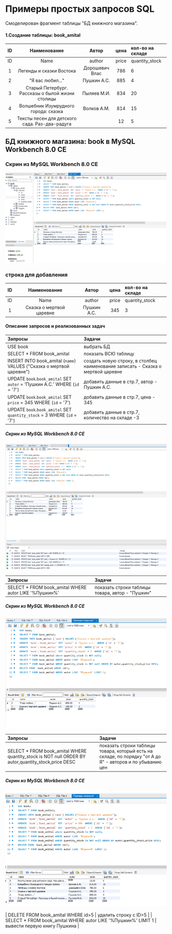 # Примеры простых запросов SQL

Смоделирован фрагмент таблицы "БД книжного магазина". 	
				
#### 1.Создание таблицы: book_amital								
| ID | Наименование | Автор| цена | кол-во на складе |
|:---:|:----:|:----:|:----:|:----------|
| ID | Name | аuthor| price | quantity_stock |
| 1 | Легенды и сказки Востока | Дорошевич Влас | 786 | 6 |
| 2 | "Я вас любил..."| Пушкин А.С. | 885 | 4 |
| 3 | Старый Петербург. Рассказы о былой жизни столицы | Пыляев М.И. | 834 | 20 |
| 4 | Волшебник Изумрудного города: сказка | Волков А.М. | 814 | 15 |
| 5 | Тексты песен для детского сада. Раз-два-радугa|  | 12 | 5 |

## БД книжного магазина: book в MySQL Workbench 8.0 CE	

### Скрин из MySQL Workbench 8.0 CE
![Таблица: book_amital](https://github.com/TanyaGL11/---SQL/blob/main/%D0%9F%D1%80%D0%BE%D1%81%D1%82%D1%8B%D0%B5%20%D0%B7%D0%B0%D0%BF%D1%80%D0%BE%D1%81%D1%8B.png "BA")

### строка для добавления	

| ID | Наименование | Автор| цена | кол-во на складе |
|:---:|:----:|:----:|:----:|:----------|
| ID | Name | аuthor| price | quantity_stock |
| 1 | Сказка о мертвой царевне | Пушкин А.С. | 345 | 3 |

#### Описание запросов и реализованных задач

| Запросы | Задачи |
|:----|:---------|
| USE book | выбрать БД |
| SELECT * FROM book_amital | показать ВСЮ таблицу |
| INSERT INTO book_amital (`name`) VALUES ("Сказка о мертвой царевне") | создать новую строку, в столбец наименование записать - Сказка о мертвой царевне |
| UPDATE `book`.`book_amital` SET `autor` = 'Пушкин А.С.' WHERE (`id` = '7') | добавить данные в стр.7, автор - Пушкин А.С. |
| UPDATE `book`.`book_amital` SET `price` = 345  WHERE (`id` = '7') | добавить данные в стр.7, цена - 345 |
| UPDATE `book`.`book_amital` SET `quantity_stock` = 3  WHERE (`id` = '7') | добавить данные в стр.7, количество на складе -3 |

##### Скрин из MySQL Workbench 8.0 CE

![Таблица: book_amital](https://github.com/TanyaGL11/---SQL/blob/main/%D0%9F%D1%80%D0%BE%D1%81%D1%82%D1%8B%D0%B5%20%D0%B7%D0%B0%D0%BF%D1%80%D0%BE%D1%81%D1%8B%20%D1%81%20%D0%B4%D0%BE%D0%B1%20%D1%81%D1%82%D1%80%D0%BE%D0%BA%D0%B8.png "BA")

| Запросы | Задачи |
|:----|:---------|
| SELECT * FROM book_amital WHERE autor LIKE '%Пушкин%' | показать строки таблицы товара, автор - "Пушкин" |

##### Скрин из MySQL Workbench 8.0 CE

![Таблица: book_amital](https://github.com/TanyaGL11/---SQL/blob/main/%D0%9A%D0%BD%D0%B8%D0%B3%D0%B8%20%D0%9F%D1%83%D1%88%D0%BA%D0%B8%D0%BD%D0%B0.png "BA")

| Запросы | Задачи |
|:----|:---------|
| SELECT * FROM book_amital WHERE quantity_stock is NOT null ORDER BY autor,quantity_stock,price DESC | показать строки таблицы товара, который есть на складе, по порядку "от А до Я" - авторов и по убыванию цен |

##### Скрин из MySQL Workbench 8.0 CE

![Таблица: book_amital](https://github.com/TanyaGL11/---SQL/blob/main/%D0%92%D1%8B%D0%B1%D0%BE%D1%80%D0%BA%D0%B0.png "BA")

| DELETE FROM  book_amital WHERE id>5 | удалить строку с ID>5 |
| SELECT * FROM book_amital WHERE autor LIKE '%Пушкин%' LIMIT 1 | вывести первую книгу Пушкина |







